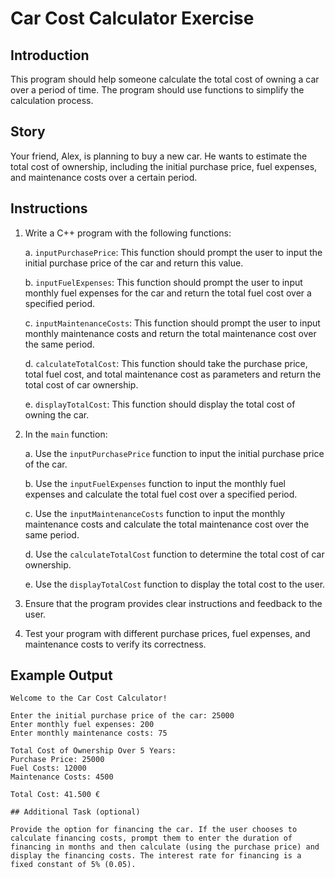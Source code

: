 # Car Cost Calculator Exercise

## Introduction
This program should help someone calculate the total cost of owning a car over a period of time. The program should use functions to simplify the calculation process.

## Story
Your friend, Alex, is planning to buy a new car. He wants to estimate the total cost of ownership, including the initial purchase price, fuel expenses, and maintenance costs over a certain period.

## Instructions

1. Write a C++ program with the following functions:

   a. `inputPurchasePrice`: This function should prompt the user to input the initial purchase price of the car and return this value.

   b. `inputFuelExpenses`: This function should prompt the user to input monthly fuel expenses for the car and return the total fuel cost over a specified period.

   c. `inputMaintenanceCosts`: This function should prompt the user to input monthly maintenance costs and return the total maintenance cost over the same period.

   d. `calculateTotalCost`: This function should take the purchase price, total fuel cost, and total maintenance cost as parameters and return the total cost of car ownership.

   e. `displayTotalCost`: This function should display the total cost of owning the car.

2. In the `main` function:

   a. Use the `inputPurchasePrice` function to input the initial purchase price of the car.

   b. Use the `inputFuelExpenses` function to input the monthly fuel expenses and calculate the total fuel cost over a specified period.

   c. Use the `inputMaintenanceCosts` function to input the monthly maintenance costs and calculate the total maintenance cost over the same period.

   d. Use the `calculateTotalCost` function to determine the total cost of car ownership.

   e. Use the `displayTotalCost` function to display the total cost to the user.

3. Ensure that the program provides clear instructions and feedback to the user.

4. Test your program with different purchase prices, fuel expenses, and maintenance costs to verify its correctness.

## Example Output

```plaintext
Welcome to the Car Cost Calculator!

Enter the initial purchase price of the car: 25000
Enter monthly fuel expenses: 200
Enter monthly maintenance costs: 75

Total Cost of Ownership Over 5 Years:
Purchase Price: 25000
Fuel Costs: 12000
Maintenance Costs: 4500

Total Cost: 41.500 €

## Additional Task (optional)

Provide the option for financing the car. If the user chooses to calculate financing costs, prompt them to enter the duration of financing in months and then calculate (using the purchase price) and display the financing costs. The interest rate for financing is a fixed constant of 5% (0.05).
